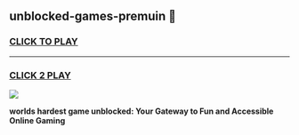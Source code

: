 
## unblocked-games-premuin 👋
<h3>
<a href="https://premium.freeplayer.one?title=unblocked-games-premuin&ref=14F">CLICK TO PLAY</a></h3>
<hr>

<h3>
<a href="https://premium.freeplayer.one?title=unblocked-games-premuin&ref=14F">CLICK 2 PLAY</a>
  
</h3>

<a href="https://premium.freeplayer.one?title=unblocked-games-premuin&ref=12F/"><img src="https://clearcache.store/games.png"></a>


**worlds hardest game unblocked: Your Gateway to Fun and Accessible Online Gaming**
